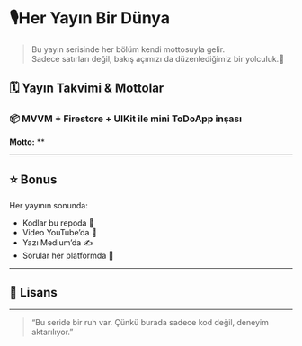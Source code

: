 # 🎙Her Yayın Bir Dünya
 
> Bu yayın serisinde her bölüm kendi mottosuyla gelir.  
> Sadece satırları değil, bakış açımızı da düzenlediğimiz bir yolculuk.🎡

## 🗓 Yayın Takvimi & Mottolar

### 📦  MVVM + Firestore + UIKit ile mini ToDoApp inşası 
**Motto:** **  

---


## ⭐ Bonus

Her yayının sonunda:  
- Kodlar bu repoda 📁  
- Video YouTube’da 🎥  
- Yazı Medium’da ✍️  
- Sorular her platformda 💬

---



## 🧾 Lisans



---

> “Bu seride bir ruh var. Çünkü burada sadece kod değil, deneyim aktarılıyor.”
